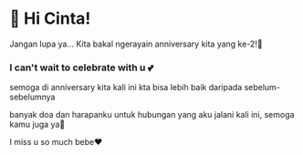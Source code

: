 <!DOCTYPE html>
<html lang="id">
<head>
  <meta charset="UTF-8"/>
  <meta name="viewport" content="width=device-width, initial-scale=1.0"/>
  <link rel="icon" type="image/png" href="Ape kau tengok-tengok.png"/>
  <link rel="stylesheet" href="apayh1.css"/>
</head>
<body>
<h1>💌 Hi Cinta!</h1>
  <p class="intro">Jangan lupa ya... Kita bakal ngerayain anniversary kita yang ke-2!💖</p>
  <h3><div class="love-note">I can't wait to celebrate with u 💕</h3></div>
  <p>semoga di anniversary kita kali ini kta bisa lebih baik daripada sebelum-sebelumnya</p>
  <p>banyak doa dan harapanku untuk hubungan yang aku jalani kali ini, semoga kamu juga ya🥺</p>
  <P>I miss u so much bebe❤️</P>
  <div id="countdown"></div>
  <script src="apayh2.js"></script>
</body>
</html>
